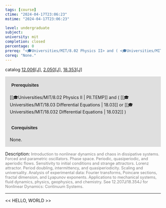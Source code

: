 ```yaml
---
tags: [course]
ctime: "2024-04-17T23:06:23"
mstime: "2024-04-17T23:06:23"

level: undergraduate
subject: 
university: mit
completion: closed
percentage: 0
prereq: "<🎓Universities/MIT/8.02 Physics II> and ( <🎓Universities/MIT/18.03 Differential Equations> or <🎓Universities/MIT/18.032 Differential Equations> )"
coreq: "None."
---
```


catalog [12.006[J]](http://student.mit.edu/catalog/m12a.html#12.006), [2.050[J]](http://student.mit.edu/catalog/m2a.html#2.050), [18.353[J]](http://student.mit.edu/catalog/m18a.html#18.353)

<span style="display: block; padding: 15px; background-color: rgb(100, 100, 100, 0.2);"><font id="m_prereq709_0" style="display: block; font-family: Arial, sans-serif; font-weight: bold; padding: 5px">Prerequisites</font><br><span id="prereq709_0">[[🎓Universities/MIT/8.02 Physics II | PII.TEMP]] and ( [[🎓Universities/MIT/18.03 Differential Equations | 18.03]] or [[🎓Universities/MIT/18.032 Differential Equations | 18.032]] )</span></span>
<span style="display: block; padding: 15px; background-color: rgb(100, 100, 100, 0.2);"><font id="m_coreq709_0" style="display: block; font-family: Arial, sans-serif; font-weight: bold; padding: 5px">Corequisites</font><br><span id="coreq709_0">None.</span></span>

<font style="">Description:</font>
<font style="color: grey; font-size: 0.8rem;">Introduction to nonlinear dynamics and chaos in dissipative systems. Forced and parametric oscillators. Phase space. Periodic, quasiperiodic, and aperiodic flows. Sensitivity to initial conditions and strange attractors. Lorenz attractor. Period doubling, intermittency, and quasiperiodicity. Scaling and universality. Analysis of experimental data: Fourier transforms, Poincare sections, fractal dimension, and Lyapunov exponents. Applications to mechanical systems, fluid dynamics, physics, geophysics, and chemistry. See 12.207J/18.354J for Nonlinear Dynamics: Continuum Systems.</font>



---

<< HELLO, WORLD >>
